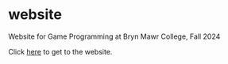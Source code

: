 # website
Website for Game Programming at Bryn Mawr College, Fall 2024

Click [here](https://brynmawr-cs283-f24.github.io/website/) to get to the website.

